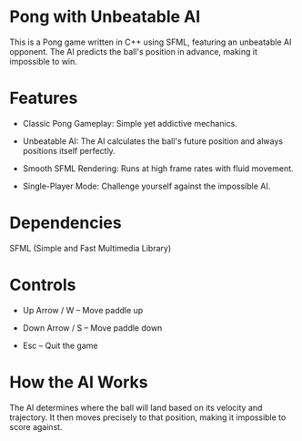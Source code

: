 # Pong with Unbeatable AI
This is a Pong game written in C++ using SFML, featuring an unbeatable AI opponent. The AI predicts the ball's position in advance, making it impossible to win.

# Features
- Classic Pong Gameplay: Simple yet addictive mechanics.

- Unbeatable AI: The AI calculates the ball's future position and always positions itself perfectly.

- Smooth SFML Rendering: Runs at high frame rates with fluid movement.

- Single-Player Mode: Challenge yourself against the impossible AI.

# Dependencies
SFML (Simple and Fast Multimedia Library)

# Controls
- Up Arrow / W – Move paddle up

- Down Arrow / S – Move paddle down

- Esc – Quit the game

# How the AI Works
The AI determines where the ball will land based on its velocity and trajectory. It then moves precisely to that position, making it impossible to score against.
